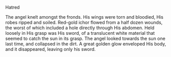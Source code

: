Hatred

The angel knelt amongst the fronds. His wings were torn and bloodied, His robes ripped and soiled. Red-gold ichor flowed from a half dozen wounds, the worst of which included a hole directly through His abdomen. Held loosely in His grasp was His sword, of a translucent white material that seemed to catch the sun in its grasp. The angel looked towards the sun one last time, and collapsed in the dirt. A great golden glow enveloped His body, and it disappeared, leaving only his sword.
